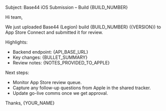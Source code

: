 Subject: Base44 iOS Submission – Build {BUILD_NUMBER}

Hi team,

We just uploaded Base44 (Legion) build {BUILD_NUMBER} ({VERSION}) to App Store Connect and submitted it for review.

Highlights:
- Backend endpoint: {API_BASE_URL}
- Key changes: {BULLET_SUMMARY}
- Review notes: {NOTES_PROVIDED_TO_APPLE}

Next steps:
- Monitor App Store review queue.
- Capture any follow-up questions from Apple in the shared tracker.
- Update go-live comms once we get approval.

Thanks,
{YOUR_NAME}
